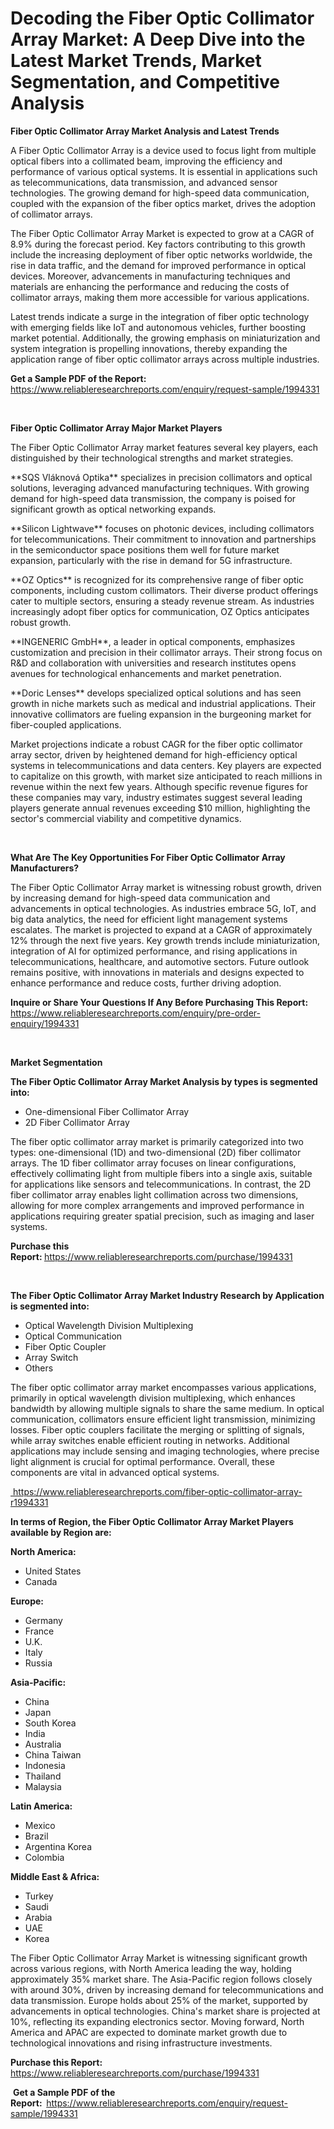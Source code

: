 <p><h1>Decoding the Fiber Optic Collimator Array Market: A Deep Dive into the Latest Market Trends, Market Segmentation, and Competitive Analysis</h1></p><p><strong>Fiber Optic Collimator Array Market Analysis and Latest Trends</strong></p>
<p><p>A Fiber Optic Collimator Array is a device used to focus light from multiple optical fibers into a collimated beam, improving the efficiency and performance of various optical systems. It is essential in applications such as telecommunications, data transmission, and advanced sensor technologies. The growing demand for high-speed data communication, coupled with the expansion of the fiber optics market, drives the adoption of collimator arrays.</p><p>The Fiber Optic Collimator Array Market is expected to grow at a CAGR of 8.9% during the forecast period. Key factors contributing to this growth include the increasing deployment of fiber optic networks worldwide, the rise in data traffic, and the demand for improved performance in optical devices. Moreover, advancements in manufacturing techniques and materials are enhancing the performance and reducing the costs of collimator arrays, making them more accessible for various applications.</p><p>Latest trends indicate a surge in the integration of fiber optic technology with emerging fields like IoT and autonomous vehicles, further boosting market potential. Additionally, the growing emphasis on miniaturization and system integration is propelling innovations, thereby expanding the application range of fiber optic collimator arrays across multiple industries.</p></p>
<p><strong>Get a Sample PDF of the Report:&nbsp;</strong> <a href="https://www.reliableresearchreports.com/enquiry/request-sample/1994331?utm_campaign=2655&utm_medium=2&utm_source=Github&utm_content=ia&utm_term=16042025&utm_id=fiber-optic-collimator-array">https://www.reliableresearchreports.com/enquiry/request-sample/1994331</a></p>
<p>&nbsp;</p>
<p><strong>Fiber Optic Collimator Array Major Market Players</strong></p>
<p><p>The Fiber Optic Collimator Array market features several key players, each distinguished by their technological strengths and market strategies. </p><p>**SQS Vláknová Optika** specializes in precision collimators and optical solutions, leveraging advanced manufacturing techniques. With growing demand for high-speed data transmission, the company is poised for significant growth as optical networking expands.</p><p>**Silicon Lightwave** focuses on photonic devices, including collimators for telecommunications. Their commitment to innovation and partnerships in the semiconductor space positions them well for future market expansion, particularly with the rise in demand for 5G infrastructure.</p><p>**OZ Optics** is recognized for its comprehensive range of fiber optic components, including custom collimators. Their diverse product offerings cater to multiple sectors, ensuring a steady revenue stream. As industries increasingly adopt fiber optics for communication, OZ Optics anticipates robust growth.</p><p>**INGENERIC GmbH**, a leader in optical components, emphasizes customization and precision in their collimator arrays. Their strong focus on R&D and collaboration with universities and research institutes opens avenues for technological enhancements and market penetration.</p><p>**Doric Lenses** develops specialized optical solutions and has seen growth in niche markets such as medical and industrial applications. Their innovative collimators are fueling expansion in the burgeoning market for fiber-coupled applications.</p><p>Market projections indicate a robust CAGR for the fiber optic collimator array sector, driven by heightened demand for high-efficiency optical systems in telecommunications and data centers. Key players are expected to capitalize on this growth, with market size anticipated to reach millions in revenue within the next few years. Although specific revenue figures for these companies may vary, industry estimates suggest several leading players generate annual revenues exceeding $10 million, highlighting the sector's commercial viability and competitive dynamics.</p></p>
<p>&nbsp;</p>
<p><strong>What Are The Key Opportunities For Fiber Optic Collimator Array Manufacturers?</strong></p>
<p><p>The Fiber Optic Collimator Array market is witnessing robust growth, driven by increasing demand for high-speed data communication and advancements in optical technologies. As industries embrace 5G, IoT, and big data analytics, the need for efficient light management systems escalates. The market is projected to expand at a CAGR of approximately 12% through the next five years. Key growth trends include miniaturization, integration of AI for optimized performance, and rising applications in telecommunications, healthcare, and automotive sectors. Future outlook remains positive, with innovations in materials and designs expected to enhance performance and reduce costs, further driving adoption.</p></p>
<p><strong>Inquire or Share Your Questions If Any Before Purchasing This Report:</strong> <a href="https://www.reliableresearchreports.com/enquiry/pre-order-enquiry/1994331?utm_campaign=2655&utm_medium=2&utm_source=Github&utm_content=ia&utm_term=16042025&utm_id=fiber-optic-collimator-array">https://www.reliableresearchreports.com/enquiry/pre-order-enquiry/1994331</a></p>
<p>&nbsp;</p>
<p><strong>Market Segmentation</strong></p>
<p><strong>The Fiber Optic Collimator Array Market Analysis by types is segmented into:</strong></p>
<p><ul><li>One-dimensional Fiber Collimator Array</li><li>2D Fiber Collimator Array</li></ul></p>
<p><p>The fiber optic collimator array market is primarily categorized into two types: one-dimensional (1D) and two-dimensional (2D) fiber collimator arrays. The 1D fiber collimator array focuses on linear configurations, effectively collimating light from multiple fibers into a single axis, suitable for applications like sensors and telecommunications. In contrast, the 2D fiber collimator array enables light collimation across two dimensions, allowing for more complex arrangements and improved performance in applications requiring greater spatial precision, such as imaging and laser systems.</p></p>
<p><strong>Purchase this Report:&nbsp;</strong><a href="https://www.reliableresearchreports.com/purchase/1994331?utm_campaign=2655&utm_medium=2&utm_source=Github&utm_content=ia&utm_term=16042025&utm_id=fiber-optic-collimator-array">https://www.reliableresearchreports.com/purchase/1994331</a></p>
<p>&nbsp;</p>
<p><strong>The Fiber Optic Collimator Array Market Industry Research by Application is segmented into:</strong></p>
<p><ul><li>Optical Wavelength Division Multiplexing</li><li>Optical Communication</li><li>Fiber Optic Coupler</li><li>Array Switch</li><li>Others</li></ul></p>
<p><p>The fiber optic collimator array market encompasses various applications, primarily in optical wavelength division multiplexing, which enhances bandwidth by allowing multiple signals to share the same medium. In optical communication, collimators ensure efficient light transmission, minimizing losses. Fiber optic couplers facilitate the merging or splitting of signals, while array switches enable efficient routing in networks. Additional applications may include sensing and imaging technologies, where precise light alignment is crucial for optimal performance. Overall, these components are vital in advanced optical systems.</p></p>
<p><a href="https://www.reliableresearchreports.com/fiber-optic-collimator-array-r1994331?utm_campaign=2655&utm_medium=2&utm_source=Github&utm_content=ia&utm_term=16042025&utm_id=fiber-optic-collimator-array">&nbsp;https://www.reliableresearchreports.com/fiber-optic-collimator-array-r1994331</a></p>
<p><strong>In terms of Region, the Fiber Optic Collimator Array Market Players available by Region are:</strong></p>
<p>
    <p> <strong> North America: </strong>
        <ul>
            <li>United States</li>
            <li>Canada</li>
        </ul>
        </p> 
    <p> <strong> Europe: </strong>
        <ul>
            <li>Germany</li>
            <li>France</li>
            <li>U.K.</li>
            <li>Italy</li>
            <li>Russia</li>
        </ul>
        </p> 
    <p> <strong> Asia-Pacific: </strong>
        <ul>
            <li>China</li>
            <li>Japan</li>
            <li>South Korea</li>
            <li>India</li>
            <li>Australia</li>
            <li>China Taiwan</li>
            <li>Indonesia</li>
            <li>Thailand</li>
            <li>Malaysia</li>
        </ul>
        </p> 
    <p> <strong> Latin America: </strong>
        <ul>
            <li>Mexico</li>
            <li>Brazil</li>
            <li>Argentina Korea</li>
            <li>Colombia</li>
        </ul>
        </p> 
    <p> <strong> Middle East & Africa: </strong>
        <ul>
            <li>Turkey</li>
            <li>Saudi</li>
            <li>Arabia</li>
            <li>UAE</li>
            <li>Korea</li>
        </ul>
    </p>
    </p>
<p><p>The Fiber Optic Collimator Array Market is witnessing significant growth across various regions, with North America leading the way, holding approximately 35% market share. The Asia-Pacific region follows closely with around 30%, driven by increasing demand for telecommunications and data transmission. Europe holds about 25% of the market, supported by advancements in optical technologies. China's market share is projected at 10%, reflecting its expanding electronics sector. Moving forward, North America and APAC are expected to dominate market growth due to technological innovations and rising infrastructure investments.</p></p>
<p><strong>Purchase this Report: </strong><a href="https://www.reliableresearchreports.com/purchase/1994331?utm_campaign=2655&utm_medium=2&utm_source=Github&utm_content=ia&utm_term=16042025&utm_id=fiber-optic-collimator-array">https://www.reliableresearchreports.com/purchase/1994331</a></p>
<p>&nbsp;<strong>Get a Sample PDF of the Report:&nbsp;&nbsp;</strong><a href="https://www.reliableresearchreports.com/enquiry/request-sample/1994331?utm_campaign=2655&utm_medium=2&utm_source=Github&utm_content=ia&utm_term=16042025&utm_id=fiber-optic-collimator-array">https://www.reliableresearchreports.com/enquiry/request-sample/1994331</a></p>
<p><strong></strong></p>
<p><p></p><p></p><p></p></p>